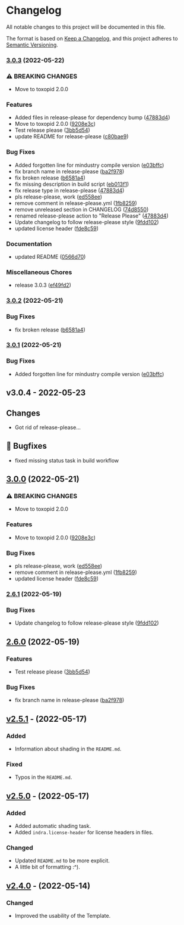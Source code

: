 # Changelog

All notable changes to this project will be documented in this file.

The format is based on [Keep a Changelog](http://keepachangelog.com/),
and this project adheres to [Semantic Versioning](http://semver.org/).

### [3.0.3](https://github.com/Xpdustry/TemplatePlugin/compare/v3.0.3-SNAPSHOT...v3.0.3) (2022-05-22)

### ⚠ BREAKING CHANGES

- Move to toxopid 2.0.0

### Features

- Added files in release-please for dependency bump ([47883d4](https://github.com/Xpdustry/TemplatePlugin/commit/47883d48fee8d3ab334e11cd50575f3a1ef53512))
- Move to toxopid 2.0.0 ([9208e3c](https://github.com/Xpdustry/TemplatePlugin/commit/9208e3ce21b76437dccd65e510085f13c6540bbb))
- Test release please ([3bb5d54](https://github.com/Xpdustry/TemplatePlugin/commit/3bb5d542dc8ba77583a837b2e21b89ea4f94a658))
- update README for release-please ([c80bae9](https://github.com/Xpdustry/TemplatePlugin/commit/c80bae9c784e19a34b1c0b679b37fb6b1ca505b5))

### Bug Fixes

- Added forgotten line for mindustry compile version ([e03bffc](https://github.com/Xpdustry/TemplatePlugin/commit/e03bffcb936c61fef663954a99eb1a9f696b3315))
- fix branch name in release-please ([ba2f978](https://github.com/Xpdustry/TemplatePlugin/commit/ba2f978c33bac4993f316eb58f062f8a18c007fa))
- fix broken release ([b6581a4](https://github.com/Xpdustry/TemplatePlugin/commit/b6581a477826d19cf62dbe632c82d3f3d20edb64))
- fix missing description in build script ([eb013f1](https://github.com/Xpdustry/TemplatePlugin/commit/eb013f1dea3192c0349e92561e502f621611cdb1))
- fix release type in release-please ([47883d4](https://github.com/Xpdustry/TemplatePlugin/commit/47883d48fee8d3ab334e11cd50575f3a1ef53512))
- pls release-please, work ([ed558ee](https://github.com/Xpdustry/TemplatePlugin/commit/ed558ee00ed440400be6d1b1bf32cb7af0e5f203))
- remove comment in release-please.yml ([1fb8259](https://github.com/Xpdustry/TemplatePlugin/commit/1fb8259d931111371eb0f1c8f3915e97469456e1))
- remove unreleased section in CHANGELOG ([74d8550](https://github.com/Xpdustry/TemplatePlugin/commit/74d8550e60e252b5b2d443016180e8cbdda1ff32))
- renamed release-please action to "Release Please" ([47883d4](https://github.com/Xpdustry/TemplatePlugin/commit/47883d48fee8d3ab334e11cd50575f3a1ef53512))
- Update changelog to follow release-please style ([9fdd102](https://github.com/Xpdustry/TemplatePlugin/commit/9fdd102941d30f3c386d6612d23ed92d3adfd968))
- updated license header ([fde8c59](https://github.com/Xpdustry/TemplatePlugin/commit/fde8c594acac66768d86cf372cda8ab604b13823))

### Documentation

- updated README ([0566d70](https://github.com/Xpdustry/TemplatePlugin/commit/0566d704b035b49fabf71a943b3bcbfe2755a089))

### Miscellaneous Chores

- release 3.0.3 ([ef49fd2](https://github.com/Xpdustry/TemplatePlugin/commit/ef49fd26dc65b14449a1ca58985e8da2aaa43f62))

### [3.0.2](https://github.com/Xpdustry/TemplatePlugin/compare/v3.0.1...v3.0.2) (2022-05-21)

### Bug Fixes

- fix broken release ([b6581a4](https://github.com/Xpdustry/TemplatePlugin/commit/b6581a477826d19cf62dbe632c82d3f3d20edb64))

### [3.0.1](https://github.com/Xpdustry/TemplatePlugin/compare/v3.0.0...v3.0.1) (2022-05-21)

### Bug Fixes

- Added forgotten line for mindustry compile version ([e03bffc](https://github.com/Xpdustry/TemplatePlugin/commit/e03bffcb936c61fef663954a99eb1a9f696b3315))

## v3.0.4 - 2022-05-23

## Changes

- Got rid of release-please...

## 💊 Bugfixes

- fixed missing status task in build workflow

## [3.0.0](https://github.com/Xpdustry/TemplatePlugin/compare/v2.6.1...v3.0.0) (2022-05-21)

### ⚠ BREAKING CHANGES

- Move to toxopid 2.0.0

### Features

- Move to toxopid 2.0.0 ([9208e3c](https://github.com/Xpdustry/TemplatePlugin/commit/9208e3ce21b76437dccd65e510085f13c6540bbb))

### Bug Fixes

- pls release-please, work ([ed558ee](https://github.com/Xpdustry/TemplatePlugin/commit/ed558ee00ed440400be6d1b1bf32cb7af0e5f203))
- remove comment in release-please.yml ([1fb8259](https://github.com/Xpdustry/TemplatePlugin/commit/1fb8259d931111371eb0f1c8f3915e97469456e1))
- updated license header ([fde8c59](https://github.com/Xpdustry/TemplatePlugin/commit/fde8c594acac66768d86cf372cda8ab604b13823))

### [2.6.1](https://github.com/Xpdustry/TemplatePlugin/compare/v2.6.0...v2.6.1) (2022-05-19)

### Bug Fixes

- Update changelog to follow release-please style ([9fdd102](https://github.com/Xpdustry/TemplatePlugin/commit/9fdd102941d30f3c386d6612d23ed92d3adfd968))

## [2.6.0](https://github.com/Xpdustry/TemplatePlugin/compare/v2.5.1...v2.6.0) (2022-05-19)

### Features

- Test release please ([3bb5d54](https://github.com/Xpdustry/TemplatePlugin/commit/3bb5d542dc8ba77583a837b2e21b89ea4f94a658))

### Bug Fixes

- fix branch name in release-please ([ba2f978](https://github.com/Xpdustry/TemplatePlugin/commit/ba2f978c33bac4993f316eb58f062f8a18c007fa))

## [v2.5.1](https://github.com/Xpdustry/TemplatePlugin/compare/v2.5.0...v2.5.1) - (2022-05-17)

### Added

- Information about shading in the `README.md`.

### Fixed

- Typos in the `README.md`.

## [v2.5.0](https://github.com/Xpdustry/TemplatePlugin/compare/v2.4.0...v2.5.0) - (2022-05-17)

### Added

- Added automatic shading task.
- Added `indra.license-header` for license headers in files.

### Changed

- Updated `README.md` to be more explicit.
- A little bit of formatting :^).

## [v2.4.0](https://github.com/Xpdustry/TemplatePlugin/compare/v2.3.2...v2.4.0) - (2022-05-14)

### Changed

- Improved the usability of the Template.
